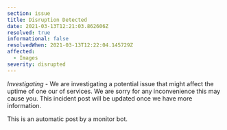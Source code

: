 ```yaml
---
section: issue
title: Disruption Detected
date: 2021-03-13T12:21:03.862606Z
resolved: true
informational: false
resolvedWhen: 2021-03-13T12:22:04.145729Z
affected:
  - Images
severity: disrupted
---
```

*Investigating* - We are investigating a potential issue that might affect the uptime of one our of services. We are sorry for any inconvenience this may cause you. This incident post will be updated once we have more information.

This is an automatic post by a monitor bot.
        
